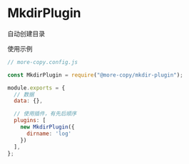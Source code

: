 # MkdirPlugin

自动创建目录

使用示例

```js
// more-copy.config.js

const MkdirPlugin = require("@more-copy/mkdir-plugin");

module.exports = {
  // 数据
  data: {},

  // 使用插件，有先后顺序
  plugins: [
    new MkdirPlugin({
      dirname: 'log'
    })
  ],
};
```
